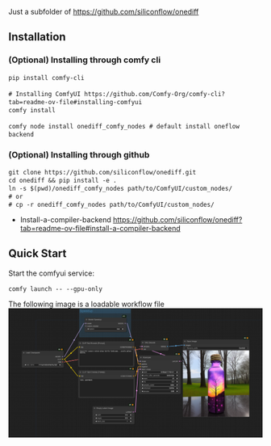 Just a subfolder of https://github.com/siliconflow/onediff

## Installation
### (Optional) Installing through comfy cli
```shell
pip install comfy-cli

# Installing ComfyUI https://github.com/Comfy-Org/comfy-cli?tab=readme-ov-file#installing-comfyui
comfy install

comfy node install onediff_comfy_nodes # default install oneflow backend
```
### (Optional) Installing through github
```shell
git clone https://github.com/siliconflow/onediff.git
cd onediff && pip install -e .
ln -s $(pwd)/onediff_comfy_nodes path/to/ComfyUI/custom_nodes/
# or
# cp -r onediff_comfy_nodes path/to/ComfyUI/custom_nodes/
```

- Install-a-compiler-backend
    https://github.com/siliconflow/onediff?tab=readme-ov-file#install-a-compiler-backend

## Quick Start

Start the comfyui service:
```shell
comfy launch -- --gpu-only 
```

The following image is a loadable workflow file
![](./comfyui_screenshot.png)